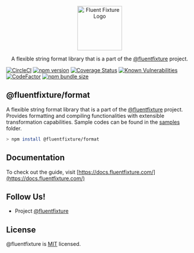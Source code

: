 <p align="center">
  <a href="https://github.com/fluentfixture" target="blank"><img src="https://i.imgur.com/qLGGhTh.jpg" width="120" alt="Fluent Fixture Logo" /></a>
</p>

<p align="center">A flexible string format library that is a part of the <a href="https://github.com/fluentfixture">@fluentfixture</a> project.</p>

[![CircleCI](https://circleci.com/gh/fluentfixture/fluentfixture/tree/main.svg?style=svg)](https://circleci.com/gh/fluentfixture/fluentfixture/tree/main)
[![npm version](https://badge.fury.io/js/@fluentfixture%2Fformat.svg)](https://badge.fury.io/js/@fluentfixture%2Fformat)
[![Coverage Status](https://coveralls.io/repos/github/fluentfixture/fluentfixture/badge.svg?branch=main)](https://coveralls.io/github/fluentfixture/fluentfixture?branch=main)
[![Known Vulnerabilities](https://snyk.io/test/github/fluentfixture/fluentfixture/badge.svg)](https://snyk.io/test/github/fluentfixture/fluentfixture)
[![CodeFactor](https://www.codefactor.io/repository/github/fluentfixture/fluentfixture/badge)](https://www.codefactor.io/repository/github/fluentfixture/fluentfixture)
[![npm bundle size](https://img.shields.io/bundlephobia/minzip/@fluentfixture/format)](https://bundlephobia.com/package/@fluentfixture/format)

## @fluentfixture/format

A flexible string format library that is a part of the [@fluentfixture](https://github.com/fluentfixture) project. Provides
formatting and compiling functionalities with extensible transformation capabilities. Sample codes can be found in
the [samples](https://github.com/fluentfixture/fluentfixture/tree/main/sample/format) folder.

```bash
> npm install @fluentfixture/format
```

## Documentation

To check out the guide, visit [https://docs.fluentfixture.com/](https://docs.fluentfixture.com/)

## Follow Us!

- Project [@fluentfixture](https://github.com/fluentfixture)

## License

@fluentfixture is [MIT](https://github.com/fluentfixture/fluentfixture/blob/main/LICENSE) licensed.

[change-case]: https://www.npmjs.com/package/change-case
[day-js]: https://day.js.org/docs/en/display/format
[mdn-string]: https://developer.mozilla.org/en-US/docs/Web/JavaScript/Reference/Global_Objects/String
[mdn-array]: https://developer.mozilla.org/en-US/docs/Web/JavaScript/Reference/Global_Objects/Array

